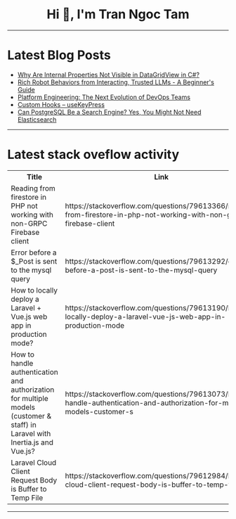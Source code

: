 <h1 align="center">Hi 👋, I'm Tran Ngoc Tam</h1>

---

# Latest Blog Posts 
<!-- BLOG-POST-LIST:START -->
- [Why Are Internal Properties Not Visible in DataGridView in C#?](https://dev.to/generatecodedev/why-are-internal-properties-not-visible-in-datagridview-in-c-3ppk)
- [Rich Robot Behaviors from Interacting, Trusted LLMs - A Beginner&#39;s Guide](https://dev.to/bobjiang/rich-robot-behaviors-from-interacting-trusted-llms-a-beginners-guide-l40)
- [Platform Engineering: The Next Evolution of DevOps Teams](https://dev.to/dct_technology/platform-engineering-the-next-evolution-of-devops-teams-5h5f)
- [Custom Hooks – useKeyPress](https://dev.to/esbanegas/custom-hooks-usekeypress-3d5g)
- [Can PostgreSQL Be a Search Engine? Yes, You Might Not Need Elasticsearch](https://dev.to/leapcell/can-postgresql-be-a-search-engine-yes-you-might-not-need-elasticsearch-3bi2)
<!-- BLOG-POST-LIST:END -->

---

# Latest stack oveflow activity
<table>
  <tr><th>Title</th><th>Link</th></tr>
  <!-- STACKOVERFLOW:START --><tr><td>Reading from firestore in PHP not working with non-GRPC Firebase client</td><td>https://stackoverflow.com/questions/79613366/reading-from-firestore-in-php-not-working-with-non-grpc-firebase-client</td></tr><tr><td>Error before a $_Post is sent to the mysql query</td><td>https://stackoverflow.com/questions/79613292/error-before-a-post-is-sent-to-the-mysql-query</td></tr><tr><td>How to locally deploy a Laravel + Vue.js web app in production mode?</td><td>https://stackoverflow.com/questions/79613190/how-to-locally-deploy-a-laravel-vue-js-web-app-in-production-mode</td></tr><tr><td>How to handle authentication and authorization for multiple models &lpar;customer &amp; staff&rpar; in Laravel with Inertia.js and Vue.js?</td><td>https://stackoverflow.com/questions/79613073/how-to-handle-authentication-and-authorization-for-multiple-models-customer-s</td></tr><tr><td>Laravel Cloud Client Request Body is Buffer to Temp File</td><td>https://stackoverflow.com/questions/79612984/laravel-cloud-client-request-body-is-buffer-to-temp-file</td></tr><!-- STACKOVERFLOW:END -->
</table>

---


